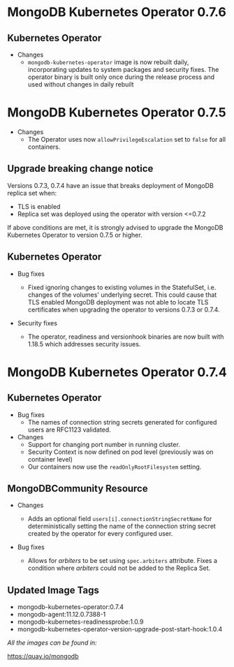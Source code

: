 # MongoDB Kubernetes Operator 0.7.6

## Kubernetes Operator

* Changes
  * `mongodb-kubernetes-operator` image is now rebuilt daily, incorporating updates to system packages and security fixes. The operator binary is built only once during the release process and used without changes in daily rebuilt  

# MongoDB Kubernetes Operator 0.7.5

- Changes
  - The Operator uses now `allowPrivilegeEscalation` set to `false` for all containers.

## Upgrade breaking change notice
Versions 0.7.3, 0.7.4 have an issue that breaks deployment of MongoDB replica set when:
* TLS is enabled
* Replica set was deployed using the operator with version <=0.7.2

If above conditions are met, it is strongly advised to upgrade the MongoDB Kubernetes Operator to version 0.7.5 or higher.

## Kubernetes Operator

- Bug fixes
  - Fixed ignoring changes to existing volumes in the StatefulSet, i.e. changes of the volumes' underlying secret. This could cause that TLS enabled MongoDB deployment was not able to locate TLS certificates when upgrading the operator to versions 0.7.3 or 0.7.4.   

- Security fixes
  - The operator, readiness and versionhook binaries are now built with 1.18.5 which addresses security issues.

# MongoDB Kubernetes Operator 0.7.4

## Kubernetes Operator

- Bug fixes
  - The names of connection string secrets generated for configured users are RFC1123 validated.
- Changes
  - Support for changing port number in running cluster.
  - Security Context is now defined on pod level (previously was on container level)
  - Our containers now use the `readOnlyRootFilesystem` setting.

## MongoDBCommunity Resource

- Changes
  - Adds an optional field `users[i].connectionStringSecretName` for deterministically setting the name of the connection string secret created by the operator for every configured user.

- Bug fixes
  - Allows for *arbiters* to be set using `spec.arbiters` attribute. Fixes a condition where *arbiters* could not be added to the Replica Set.

## Updated Image Tags

- mongodb-kubernetes-operator:0.7.4
- mongodb-agent:11.12.0.7388-1
- mongodb-kubernetes-readinessprobe:1.0.9
- mongodb-kubernetes-operator-version-upgrade-post-start-hook:1.0.4

_All the images can be found in:_

https://quay.io/mongodb
